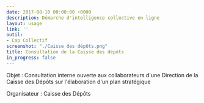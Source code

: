 ```yaml
---
date: 2017-08-10 00:00:00 +0000
description: Démarche d'intelligence collective en ligne
layout: usage
link: ''
outil:
- Cap Collectif
screenshot: "./Caisse des dépôts.png"
title: Consultation de la Caisse des dépôts
in_progress: false
---
```



Objet : Consultation interne ouverte aux collaborateurs d'une Direction de la Caisse des Dépôts sur l'élaboration d'un plan stratégique

Organisateur : Caisse des Dépôts